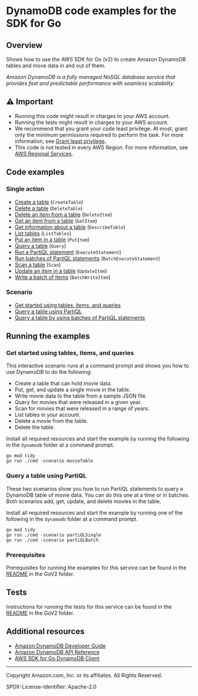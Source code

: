 # DynamoDB code examples for the SDK for Go

## Overview

Shows how to use the AWS SDK for Go (v2) to create Amazon DynamoDB
tables and move data in and out of them.

*Amazon DynamoDB is a fully managed NoSQL database service that provides fast and
predictable performance with seamless scalability.*

## ⚠️ Important

* Running this code might result in charges to your AWS account. 
* Running the tests might result in charges to your AWS account.
* We recommend that you grant your code least privilege. At most, grant only the minimum permissions required to perform the task. For more information, see [Grant least privilege](https://docs.aws.amazon.com/IAM/latest/UserGuide/best-practices.html#grant-least-privilege). 
* This code is not tested in every AWS Region. For more information, see [AWS Regional Services](https://aws.amazon.com/about-aws/global-infrastructure/regional-product-services).

## Code examples

### Single action

* [Create a table](actions/table_basics.go)
  (`CreateTable`)
* [Delete a table](actions/table_basics.go)
  (`DeleteTable`)
* [Delete an item from a table](actions/table_basics.go)
  (`DeleteItem`)
* [Get an item from a table](actions/table_basics.go)
  (`GetItem`)
* [Get information about a table](actions/table_basics.go)
  (`DescribeTable`)
* [List tables](actions/table_basics.go)
  (`ListTables`)
* [Put an item in a table](actions/table_basics.go)
  (`PutItem`)
* [Query a table](actions/table_basics.go)
  (`Query`)
* [Run a PartiQL statement](actions/partiql.go)
  (`ExecuteStatement`)
* [Run batches of PartiQL statements](actions/partiql.go)
  (`BatchExecuteStatement`)
* [Scan a table](actions/table_basics.go)
  (`Scan`)
* [Update an item in a table](actions/table_basics.go)
  (`UpdateItem`)
* [Write a batch of items](actions/table_basics.go)
  (`BatchWriteItem`)

### Scenario

* [Get started using tables, items, and queries](scenarios/scenario_movie_table.go)
* [Query a table using PartiQL](scenarios/scenario_partiql_single.go)
* [Query a table by using batches of PartiQL statements](scenarios/scenario_partiql_batch.go)
  
## Running the examples

### Get started using tables, items, and queries

This interactive scenario runs at a command prompt and shows you how to use DynamoDB
to do the following:

- Create a table that can hold movie data.
- Put, get, and update a single movie in the table.
- Write movie data to the table from a sample JSON file.
- Query for movies that were released in a given year.
- Scan for movies that were released in a range of years.
- List tables in your account.
- Delete a movie from the table.
- Delete the table.

Install all required resources and start the example by running the following in the 
`dynamodb` folder at a command prompt.

```
go mod tidy
go run ./cmd -scenario movieTable
```

### Query a table using PartiQL

These two scenarios show you how to run PartiQL statements to query a DynamoDB table of
movie data. You can do this one at a time or in batches. Both scenarios add, get,
update, and delete movies in the table.

Install all required resources and start the example by running one of the following in 
the `dynamodb` folder at a command prompt.

```
go mod tidy
go run ./cmd -scenario partiQLSingle
go run ./cmd -scenario partiQLBatch
```

### Prerequisites

Prerequisites for running the examples for this service can be found in the
[README](../README.md#Prerequisites) in the GoV2 folder.

## Tests

Instructions for running the tests for this service can be found in the
[README](../README.md#Tests) in the GoV2 folder.

## Additional resources

* [Amazon DynamoDB Developer Guide](https://docs.aws.amazon.com/amazondynamodb/latest/developerguide/Introduction.html)
* [Amazon DynamoDB API Reference](https://docs.aws.amazon.com/amazondynamodb/latest/APIReference/Welcome.html)
* [AWS SDK for Go DynamoDB Client](https://pkg.go.dev/github.com/aws/aws-sdk-go-v2/service/dynamodb)

---

Copyright Amazon.com, Inc. or its affiliates. All Rights Reserved.

SPDX-License-Identifier: Apache-2.0
